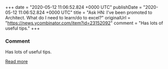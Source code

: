 
+++
date = "2020-05-12 11:06:52.824 +0000 UTC"
publishDate = "2020-05-12 11:06:52.824 +0000 UTC"
title = "Ask HN: I've been promoted to Architect. What do I need to learn/do to excel?"
originalUrl = "https://news.ycombinator.com/item?id=23152092"
comment = "Has lots of useful tips."
+++

### Comment

Has lots of useful tips.

[Read more](https://news.ycombinator.com/item?id=23152092)
